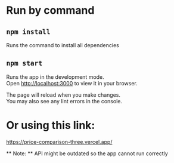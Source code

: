 # Run by command

## `npm install`

Runs the command to install all dependencies

## `npm start`

Runs the app in the development mode.\
Open [http://localhost:3000](http://localhost:3000) to view it in your browser.

The page will reload when you make changes.\
You may also see any lint errors in the console.

# Or using this link:

https://price-comparison-three.vercel.app/

** Note: ** API might be outdated so the app cannot run correctly
